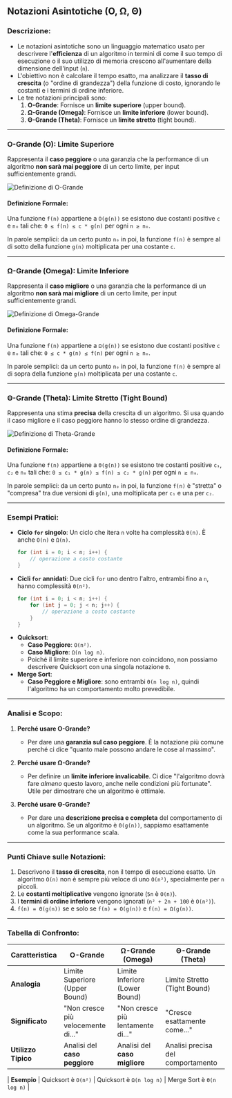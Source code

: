 ## **Notazioni Asintotiche (O, Ω, Θ)**
### Descrizione:
- Le notazioni asintotiche sono un linguaggio matematico usato per descrivere l'**efficienza** di un algoritmo in termini di come il suo tempo di esecuzione o il suo utilizzo di memoria crescono all'aumentare della dimensione dell'input (`n`).
- L'obiettivo non è calcolare il tempo esatto, ma analizzare il **tasso di crescita** (o "ordine di grandezza") della funzione di costo, ignorando le costanti e i termini di ordine inferiore.
- Le tre notazioni principali sono:
  1.  **O-Grande**: Fornisce un **limite superiore** (upper bound).
  2.  **Ω-Grande (Omega)**: Fornisce un **limite inferiore** (lower bound).
  3.  **Θ-Grande (Theta)**: Fornisce un **limite stretto** (tight bound).

---

### **O-Grande (O): Limite Superiore**
Rappresenta il **caso peggiore** o una garanzia che la performance di un algoritmo **non sarà mai peggiore** di un certo limite, per input sufficientemente grandi.

![Definizione di O-Grande](https://external-content.duckduckgo.com/iu/?u=https%3A%2F%2Fajdillhoff.github.io%2Fox-hugo%2F2023-09-26_17-43-51_screenshot.png&f=1&nofb=1&ipt=8dacd1f44682ec57f506dd3c8d8e39f4546a7aaf9dc5a54bf1b807063a7122dc)

#### **Definizione Formale:**
Una funzione `f(n)` appartiene a `O(g(n))` se esistono due costanti positive `c` e `n₀` tali che:
`0 ≤ f(n) ≤ c * g(n)` per ogni `n ≥ n₀`.

In parole semplici: da un certo punto `n₀` in poi, la funzione `f(n)` è sempre al di sotto della funzione `g(n)` moltiplicata per una costante `c`.

---

### **Ω-Grande (Omega): Limite Inferiore**
Rappresenta il **caso migliore** o una garanzia che la performance di un algoritmo **non sarà mai migliore** di un certo limite, per input sufficientemente grandi.

![Definizione di Omega-Grande](https://external-content.duckduckgo.com/iu/?u=https%3A%2F%2Fajdillhoff.github.io%2Fox-hugo%2F2023-09-26_18-17-07_screenshot.png&f=1&nofb=1&ipt=cbc5d7105b5312b3259dcebbd702743cd156f5c48fbcfb8941d45bcfc0ec318c)

#### **Definizione Formale:**
Una funzione `f(n)` appartiene a `Ω(g(n))` se esistono due costanti positive `c` e `n₀` tali che:
`0 ≤ c * g(n) ≤ f(n)` per ogni `n ≥ n₀`.

In parole semplici: da un certo punto `n₀` in poi, la funzione `f(n)` è sempre al di sopra della funzione `g(n)` moltiplicata per una costante `c`.

---

### **Θ-Grande (Theta): Limite Stretto (Tight Bound)**
Rappresenta una stima **precisa** della crescita di un algoritmo. Si usa quando il caso migliore e il caso peggiore hanno lo stesso ordine di grandezza.

![Definizione di Theta-Grande](https://external-content.duckduckgo.com/iu/?u=https%3A%2F%2Fajdillhoff.github.io%2Fox-hugo%2F2023-09-26_18-23-25_screenshot.png&f=1&nofb=1&ipt=8421bf06cd390add5a86b1606e4f5456ef317b85f06368a974fdbfa77006b8e3)

#### **Definizione Formale:**
Una funzione `f(n)` appartiene a `Θ(g(n))` se esistono tre costanti positive `c₁`, `c₂` e `n₀` tali che:
`0 ≤ c₁ * g(n) ≤ f(n) ≤ c₂ * g(n)` per ogni `n ≥ n₀`.

In parole semplici: da un certo punto `n₀` in poi, la funzione `f(n)` è "stretta" o "compresa" tra due versioni di `g(n)`, una moltiplicata per `c₁` e una per `c₂`.

---

### **Esempi Pratici**:
- **Ciclo `for` singolo**: Un ciclo che itera `n` volte ha complessità `Θ(n)`. È anche `O(n)` e `Ω(n)`.
  ```cpp
  for (int i = 0; i < n; i++) {
      // operazione a costo costante
  }
  ```
- **Cicli `for` annidati**: Due cicli `for` uno dentro l'altro, entrambi fino a `n`, hanno complessità `Θ(n²)`.
  ```cpp
  for (int i = 0; i < n; i++) {
      for (int j = 0; j < n; j++) {
          // operazione a costo costante
      }
  }
  ```
- **Quicksort**:
  - **Caso Peggiore**: `O(n²)`.
  - **Caso Migliore**: `Ω(n log n)`.
  - Poiché il limite superiore e inferiore non coincidono, non possiamo descrivere Quicksort con una singola notazione `Θ`.
- **Merge Sort**:
  - **Caso Peggiore e Migliore**: sono entrambi `Θ(n log n)`, quindi l'algoritmo ha un comportamento molto prevedibile.

---

### **Analisi e Scopo**:
1. **Perché usare O-Grande?**
   - Per dare una **garanzia sul caso peggiore**. È la notazione più comune perché ci dice "quanto male possono andare le cose al massimo".

2. **Perché usare Ω-Grande?**
   - Per definire un **limite inferiore invalicabile**. Ci dice "l'algoritmo dovrà fare *almeno* questo lavoro, anche nelle condizioni più fortunate". Utile per dimostrare che un algoritmo è ottimale.

3. **Perché usare Θ-Grande?**
   - Per dare una **descrizione precisa e completa** del comportamento di un algoritmo. Se un algoritmo è `Θ(g(n))`, sappiamo esattamente come la sua performance scala.

---

### **Punti Chiave sulle Notazioni**:
1. Descrivono il **tasso di crescita**, non il tempo di esecuzione esatto. Un algoritmo `O(n)` non è sempre più veloce di uno `O(n²)`, specialmente per `n` piccoli.
2. Le **costanti moltiplicative** vengono ignorate (`5n` è `O(n)`).
3. I **termini di ordine inferiore** vengono ignorati (`n² + 2n + 100` è `O(n²)`).
4. `f(n) = Θ(g(n))` se e solo se `f(n) = O(g(n))` e `f(n) = Ω(g(n))`.

---

### **Tabella di Confronto**:
| **Caratteristica**      | **O-Grande**                | **Ω-Grande (Omega)**      | **Θ-Grande (Theta)**      |
|--------------------------|-----------------------------|---------------------------|---------------------------|
| **Analogia**             | Limite Superiore (Upper Bound) | Limite Inferiore (Lower Bound) | Limite Stretto (Tight Bound) |
| **Significato**          | "Non cresce più velocemente di..." | "Non cresce più lentamente di..." | "Cresce esattamente come..." |
| **Utilizzo Tipico**      | Analisi del **caso peggiore** | Analisi del **caso migliore** | Analisi precisa del comportamento |

| **Esempio**              | Quicksort è `O(n²)`         | Quicksort è `Ω(n log n)`  | Merge Sort è `Θ(n log n)` |
